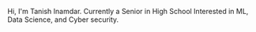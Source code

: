 Hi, I'm Tanish Inamdar.
Currently a Senior in High School
Interested in ML, Data Science, and Cyber security.

<!---
Tanish-Inamdar/Tanish-Inamdar is a ✨ special ✨ repository because its `README.md` (this file) appears on your GitHub profile.
You can click the Preview link to take a look at your changes.
--->
